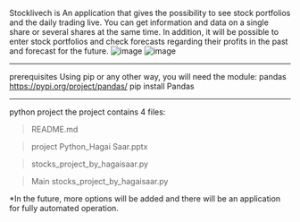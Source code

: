 Stocklivech is An application that gives the possibility to see stock portfolios and the daily trading live.
You can get information and data on a single share or several shares at the same time.
In addition, it will be possible to enter stock portfolios and check forecasts regarding their profits in the past and forecast for the future.
![image](https://github.com/HagaiSaar/Hagai-Saar/assets/157474708/ee250ac7-c945-4490-91ab-d28154739ab5)
![image](https://github.com/HagaiSaar/Hagai-Saar/assets/157474708/d724c14d-8ddc-4e6a-8250-b73c761f391d)

******************************************************
prerequisites
Using pip or any other way, you will need the module:
pandas
https://pypi.org/project/pandas/
pip install Pandas

*******************************************************
python project
the project contains 4 files:

>README.md

>project Python_Hagai Saar.pptx

>stocks_project_by_hagaisaar.py

>Main stocks_project_by_hagaisaar.py

*In the future, more options will be added and there will be an application for fully automated operation.
